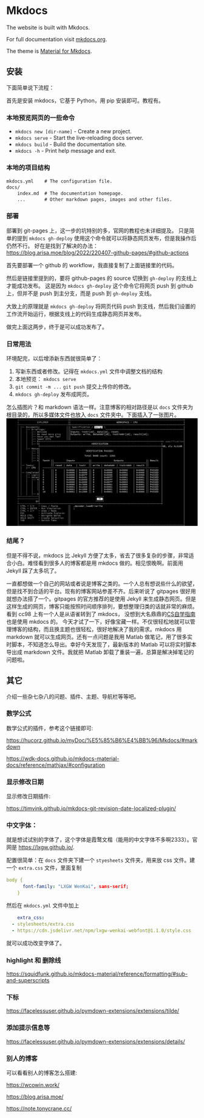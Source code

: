 # Mkdocs

The website is built with Mkdocs.

For full documentation visit [mkdocs.org](https://www.mkdocs.org).

The theme is [Material for Mkdocs](https://squidfunk.github.io/mkdocs-material/).

## 安装
下面简单说下流程：

首先是安装 mkdocs，它基于 Python，用 pip 安装即可。教程有。

### 本地预览网页的一些命令

* `mkdocs new [dir-name]` - Create a new project.
* `mkdocs serve` - Start the live-reloading docs server.
* `mkdocs build` - Build the documentation site.
* `mkdocs -h` - Print help message and exit.

### 本地的项目结构

    mkdocs.yml    # The configuration file.
    docs/
        index.md  # The documentation homepage.
        ...       # Other markdown pages, images and other files.

### 部署

部署到 git-pages 上，这一步的坑特别的多，官网的教程也未详细提及。
只是简单的提到 `mkdocs gh-deploy` 使用这个命令就可以将静态网页发布，但是我操作后仍然不行。
好在是找到了解决的办法：<https://blog.arisa.moe/blog/2022/220407-github-pages/#github-actions>

首先要部署一个 github 的 workflow，我直接复制了上面链接里的代码。

然后是链接里提到的，要将 github-pages 的 source 切换到 `gh-deploy` 的支线上才能成功发布。
这是因为 `mkdocs gh-deploy` 这个命令它将网页 push 到 github 上，但并不是 push 到主分支，而是 push 到 `gh-deploy` 支线。

大致上的原理就是 `mkdocs gh-deploy` 将网页代码 push 到支线，然后我们设置的工作流开始运行，根据支线上的代码生成静态网页并发布。

做完上面这两步，终于是可以成功发布了。

### 日常用法

环境配完，以后增添新东西就很简单了：

1. 写新东西或者修改。记得在 `mkdocs.yml` 文件中调整文档的结构
2. 本地预览： `mkdocs serve`
3. `git commit -m ...` `git push` 提交上传你的修改。
4. `mkdocs gh-deploy` 发布成网页。

怎么插图片？和 markdown 语法一样。注意博客的相对路径是以 `docs` 文件夹为根目录的，所以多媒体文件也放入 `docs` 文件夹中。下面插入了一张图片。
![CPU](/media/image/CPUwww.png)


### 结尾？

但是不得不说，mkdocs 比 Jekyll 方便了太多，省去了很多复杂的步骤，非常适合小白。难怪看到很多人的博客都是用 mkdocs 做的。相见恨晚啊。前面用 Jekyll 踩了太多坑了。

一直都想做一个自己的网站或者说是博客之类的。一个人总有想说些什么的欲望，但是找不到合适的平台。现有的博客网站参差不齐。后来听说了 gitpages 很好用就想办法搭了一个。gitpages 的官方推荐的是使用 Jekyll 来生成静态网页。但是这样生成的网页，博客只能按照时间顺序排列，要想整理归类的话就非常的麻烦。看到 cc98 上有一个人是从语雀转到了 mkdocs， 没想到大名鼎鼎的[CS自学指南](https://csdiy.wiki/)也是使用 mkdocs 的。
今天才试了一下，好像宝藏一样。不仅很轻松地就可以管理博客的结构，而且换主题也很轻松，很好地解决了我的需求。mkdocs 用 markdown 就可以生成网页。还有一点问题是我用 Matlab 做笔记，用了很多实时脚本，不知道怎么导出。幸好今天发现了，最新版本的 Matlab 可以将实时脚本导出成 markdown 文件。我就把 Matlab 卸载了重装一遍，总算是解决掉笔记的问题啦。

## 其它

介绍一些杂七杂八的问题、插件、主题、导航栏等等吧。

### 数学公式
数学公式的插件，参考这个链接即可: 

<https://hucorz.github.io/myDoc/%E5%85%B6%E4%BB%96/Mkdocs/#markdown>

<https://wdk-docs.github.io/mkdocs-material-docs/reference/mathjax/#configuration>

### 显示修改日期
显示修改日期插件: 

<https://timvink.github.io/mkdocs-git-revision-date-localized-plugin/>

### 中文字体：

就是想试试别的字体了，这个字体是霞鹜文楷（能用的中文字体不多啊2333）。官网是 <https://lxgw.github.io/>. 

配置很简单：在 `docs` 文件夹下建一个 `styesheets` 文件夹，用来放 css 文件。建一个 `extra.css` 文件，里面复制
```yaml
body {
      font-family: "LXGW WenKai", sans-serif;
    }
```

然后在 `mkdocs.yml` 文件中加上
```yaml
    extra_css:
  - stylesheets/extra.css
  - https://cdn.jsdelivr.net/npm/lxgw-wenkai-webfont@1.1.0/style.css
```
就可以成功改变字体了。

### highlight 和 删除线

<https://squidfunk.github.io/mkdocs-material/reference/formatting/#sub-and-superscripts>

### 下标
<https://facelessuser.github.io/pymdown-extensions/extensions/tilde/>

### 添加提示信息等

<https://facelessuser.github.io/pymdown-extensions/extensions/details/>
### 别人的博客
可以看看别人的博客怎么搭建:

<https://wcowin.work/>

<https://blog.arisa.moe/>

<https://note.tonycrane.cc/>